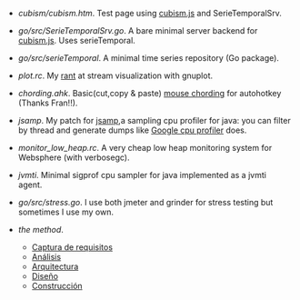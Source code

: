 * _cubism/cubism.htm_. 
Test page using [cubism.js](http://square.github.com/cubism/) and SerieTemporalSrv.

* _go/src/SerieTemporalSrv.go_. 
A bare minimal server backend for [cubism.js](http://square.github.com/cubism/). Uses serieTemporal.

* _go/src/serieTemporal_. 
A minimal time series repository (Go package).

* _plot.rc_. 
My [rant](http://users.softlab.ntua.gr/~ttsiod/gnuplotStreaming.html) at stream visualization with gnuplot. 

* _chording.ahk_. 
Basic(cut,copy & paste) [mouse chording](http://acme.cat-v.org/mouse) for autohotkey (Thanks Fran!!).

* _jsamp_. 
My patch for [jsamp](http://code.google.com/p/jsamp/),a sampling cpu profiler for java: you can filter by thread and generate dumps like [Google cpu profiler](http://goog-perftools.sourceforge.net/doc/cpu_profiler.html) does.

* *monitor_low_heap.rc*. 
A very cheap low heap monitoring system for Websphere (with verbosegc).

* *jvmti*. 
Minimal sigprof cpu sampler for java implemented as a jvmti agent.

* *go/src/stress.go*. 
I use both jmeter and grinder for stress testing but sometimes I use my own.

* *the method*.
    - [Captura de requisitos](http://maqroll.github.com/pruebas/method/wf_captura_requisitos.svg)
    - [Análisis](http://maqroll.github.com/pruebas/method/wf_analisis.svg)
    - [Arquitectura](http://maqroll.github.com/pruebas/method/wf_arquitectura.svg)
    - [Diseño](http://maqroll.github.com/pruebas/method/wf_diseño.svg)
    - [Construcción](http://maqroll.github.com/pruebas/method/wf_construccion.svg)
